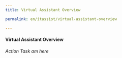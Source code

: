 ```yaml
---
title: Virtual Assistant Overview

permalink: en/itassist/virtual-assistant-overview

---
```

#### Virtual Assistant Overview
###### Action Task am here
